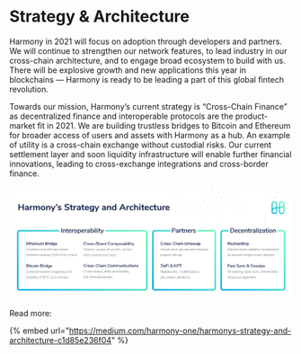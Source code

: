 # Strategy & Architecture

Harmony in 2021 will focus on adoption through developers and partners. We will continue to strengthen our network features, to lead industry in our cross-chain architecture, and to engage broad ecosystem to build with us. There will be explosive growth and new applications this year in blockchains — Harmony is ready to be leading a part of this global fintech revolution.

Towards our mission, Harmony’s current strategy is “Cross-Chain Finance” as decentralized finance and interoperable protocols are the product-market fit in 2021. We are building trustless bridges to Bitcoin and Ethereum for broader access of users and assets with Harmony as a hub. An example of utility is a cross-chain exchange without custodial risks. Our current settlement layer and soon liquidity infrastructure will enable further financial innovations, leading to cross-exchange integrations and cross-border finance.

![](../../.gitbook/assets/strategy-1.jpg)

Read more:

{% embed url="https://medium.com/harmony-one/harmonys-strategy-and-architecture-c1d85e236f04" %}

